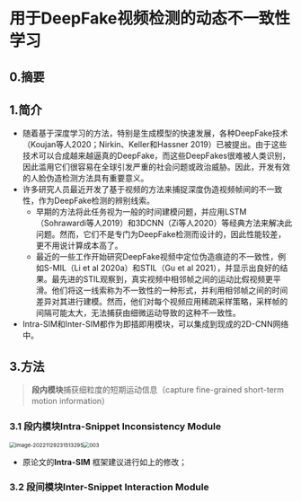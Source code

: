 # 用于DeepFake视频检测的动态不一致性学习

## 0.摘要

## 1.简介

* 随着基于深度学习的方法，特别是生成模型的快速发展，各种DeepFake技术（Koujan等人2020；Nirkin、Keller和Hassner 2019）已被提出。由于这些技术可以合成越来越逼真的DeepFake，而这些DeepFakes很难被人类识别，因此滥用它们很容易在全球引发严重的社会问题或政治威胁。因此，开发有效的人脸伪造检测方法具有重要意义。
* 许多研究人员最近开发了基于视频的方法来捕捉深度伪造视频帧间的不一致性，作为DeepFake检测的辨别线索。
  * 早期的方法将此任务视为一般的时间建模问题，并应用LSTM（Sohrawardi等人2019）和3DCNN（Zi等人2020）等经典方法来解决此问题。然而，它们不是专门为DeepFake检测而设计的，因此性能较差，更不用说计算成本高了。
  * 最近的一些工作开始研究DeepFake视频中定位伪造痕迹的不一致性，例如S-MIL（Li et al 2020a）和STIL（Gu et al 2021），并显示出良好的结果。最先进的STIL观察到，真实视频中相邻帧之间的运动比假视频更平滑。他们将这一线索称为不一致性的一种形式，并利用相邻帧之间的时间差异对其进行建模。然而，他们对每个视频应用稀疏采样策略，采样帧的间隔可能太大，无法捕获由细微运动导致的这种不一致性。
* Intra-SIM和Inter-SIM都作为即插即用模块，可以集成到现成的2D-CNN网络中。

## 3.方法

> **段内模块**捕获细粒度的短期运动信息（capture fine-grained short-term motion information）

### 3.1 段内模块Intra-Snippet Inconsistency Module

<img src="C:\Users\26230\Desktop\yjs\0\FiddleAwayTime\NoteOfPapers\DelveIntoTheLocal\appendix\002.png" alt="image-20221129231513295" style="zoom: 67%;" /><img src="C:\Users\26230\Desktop\yjs\0\FiddleAwayTime\NoteOfPapers\DelveIntoTheLocal\appendix\003.png" alt="003" style="zoom: 67%;" />

* 原论文的**Intra-SIM** 框架建议进行如上的修改；

### 3.2 段间模块Inter-Snippet Interaction Module

